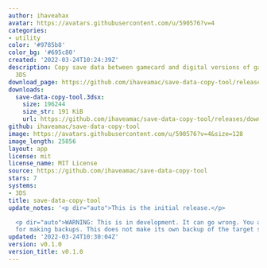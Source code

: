 ```yaml
---
author: ihaveahax
avatar: https://avatars.githubusercontent.com/u/590576?v=4
categories:
- utility
color: '#9785b8'
color_bg: '#695c80'
created: '2022-03-24T10:24:39Z'
description: Copy save data between gamecard and digital versions of games on Nintendo
  3DS
download_page: https://github.com/ihaveamac/save-data-copy-tool/releases
downloads:
  save-data-copy-tool.3dsx:
    size: 196244
    size_str: 191 KiB
    url: https://github.com/ihaveamac/save-data-copy-tool/releases/download/v0.1.0/save-data-copy-tool.3dsx
github: ihaveamac/save-data-copy-tool
image: https://avatars.githubusercontent.com/u/590576?v=4&size=128
image_length: 25856
layout: app
license: mit
license_name: MIT License
source: https://github.com/ihaveamac/save-data-copy-tool
stars: 7
systems:
- 3DS
title: save-data-copy-tool
update_notes: '<p dir="auto">This is the initial release.</p>

  <p dir="auto">WARNING: This is in development. It can go wrong. You are responsible
  for making backups. This does not make its own backup of the target save currently.</p>'
updated: '2022-03-24T10:30:04Z'
version: v0.1.0
version_title: v0.1.0
---
```

